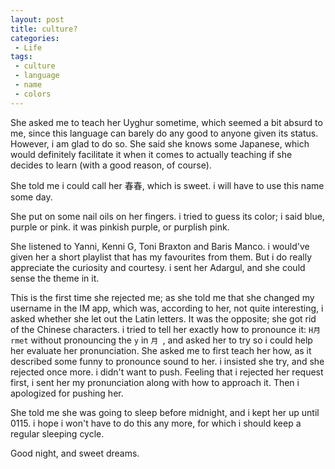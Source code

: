 ```yaml
---
layout: post
title: culture?
categories:
 - Life
tags:
 - culture
 - language
 - name
 - colors
---
```


She asked me to teach her Uyghur sometime, which seemed a bit absurd to
me, since this language can barely do any good to anyone given its
status. However, i am glad to do so. She said she knows some Japanese,
which would definitely facilitate it when it comes to actually teaching
if she decides to learn (with a good reason, of course).

She told me i could call her 春春, which is sweet. i will have to use
this name some day. 

She put on some nail oils on her fingers. i tried to guess its color; i
said blue, purple or pink. it was pinkish purple, or purplish pink. 

She listened to Yanni, Kenni G, Toni Braxton and Baris Manco. i would've
given her a short playlist that has my favourites from them. But i do
really appreciate the curiosity and courtesy. i sent her Adargul, and
she could sense the theme in it.

This is the first time she rejected me; as she told me that she changed
my username in the IM app, which was, according to her, not quite
interesting, i asked whether she let out the Latin letters. It was the
opposite; she got rid of the Chinese characters. i tried to tell her
exactly how to pronounce it: `H月rmet` without pronouncing the `y` in `月
`, and asked her to try so i could help her evaluate her
pronunciation. She asked me to first teach her how, as it described some
funny to pronounce sound to her. i insisted she try, and she rejected
once more. i didn't want to push. Feeling that i rejected her request
first, i sent her my pronunciation along with how to approach it. Then i
apologized for pushing her.

She told me she was going to sleep before midnight, and i kept her up
until 0115. i hope i won't have to do this any more, for which i should
keep a regular sleeping cycle.

Good night, and sweet dreams. 
